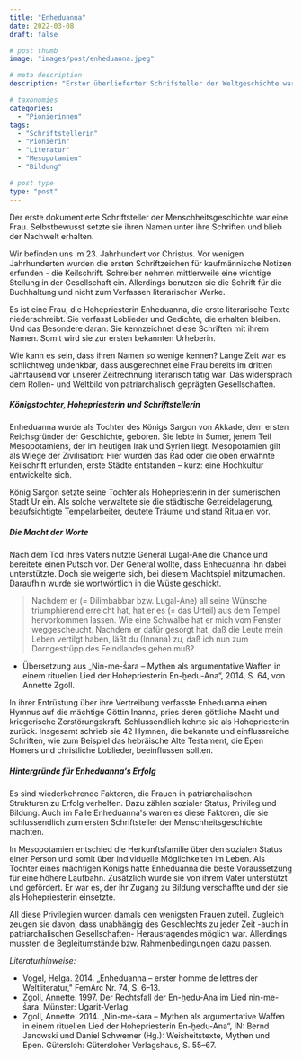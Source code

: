 ```yaml
---
title: "Enheduanna"
date: 2022-03-08
draft: false

# post thumb
image: "images/post/enheduanna.jpeg"

# meta description
description: "Erster überlieferter Schrifsteller der Weltgeschichte war eine Frau. Frauen und Bildung. Hohepriesterin in Mesopotamien. Erste Urheberin."

# taxonomies
categories:
  - "Pionierinnen"
tags:
  - "Schriftstellerin"
  - "Pionierin"
  - "Literatur"
  - "Mesopotamien"
  - "Bildung"

# post type
type: "post"
---
```


Der erste dokumentierte Schriftsteller der Menschheitsgeschichte war eine Frau. Selbstbewusst setzte sie ihren Namen unter ihre Schriften und blieb der Nachwelt erhalten.

Wir befinden uns im 23. Jahrhundert vor Christus. Vor wenigen Jahrhunderten wurden die ersten Schriftzeichen für kaufmännische Notizen erfunden - die Keilschrift. Schreiber nehmen mittlerweile eine wichtige Stellung in der Gesellschaft ein. Allerdings benutzen sie die Schrift für die Buchhaltung und nicht zum Verfassen literarischer Werke. 

Es ist eine Frau, die Hohepriesterin Enheduanna, die erste literarische Texte niederschreibt. Sie verfasst Loblieder und Gedichte, die erhalten bleiben. Und das Besondere daran: Sie kennzeichnet diese Schriften mit ihrem Namen. Somit wird sie zur ersten bekannten Urheberin.

Wie kann es sein, dass ihren Namen so wenige kennen? Lange Zeit war es schlichtweg undenkbar, dass ausgerechnet eine Frau bereits im dritten Jahrtausend vor unserer Zeitrechnung literarisch tätig war. Das widersprach dem Rollen- und Weltbild von patriarchalisch geprägten Gesellschaften.

##### Königstochter, Hohepriesterin und Schriftstellerin

Enheduanna wurde als Tochter des Königs Sargon von Akkade, dem ersten Reichsgründer der Geschichte, geboren. Sie lebte in Sumer, jenem Teil Mesopotamiens, der im heutigen Irak und Syrien liegt. Mesopotamien gilt als Wiege der Zivilisation: Hier wurden das Rad oder die oben erwähnte Keilschrift erfunden, erste Städte entstanden – kurz: eine Hochkultur entwickelte sich.

König Sargon setzte seine Tochter als Hohepriesterin in der sumerischen Stadt Ur ein. Als solche verwaltete sie die städtische Getreidelagerung, beaufsichtigte Tempelarbeiter, deutete Träume und stand Ritualen vor.

##### Die Macht der Worte

Nach dem Tod ihres Vaters nutzte General Lugal-Ane die Chance und bereitete einen Putsch vor. Der General wollte, dass Enheduanna ihn dabei unterstützte. Doch sie weigerte sich, bei diesem Machtspiel mitzumachen. Daraufhin wurde sie wortwörtlich in die Wüste geschickt.

>Nachdem er (= Dilimbabbar bzw. Lugal-Ane) all seine Wünsche triumphierend erreicht hat,
hat er es (= das Urteil) aus dem Tempel hervorkommen lassen.
Wie eine Schwalbe hat er mich vom Fenster weggescheucht. Nachdem er dafür gesorgt hat,
daß die Leute mein Leben vertilgt haben,
läßt du (Innana) zu, daß ich nun zum Dorngestrüpp des Feindlandes gehen muß?

- Übersetzung aus „Nin-me-ṥara – Mythen als argumentative Waffen in einem rituellen Lied der Hohepriesterin En-ḫedu-Ana“, 2014, S. 64, von Annette Zgoll.

In ihrer Entrüstung über ihre Vertreibung verfasste Enheduanna einen Hymnus auf die mächtige Göttin Inanna, pries deren göttliche Macht und kriegerische Zerstörungskraft. Schlussendlich kehrte sie als Hohepriesterin zurück. Insgesamt schrieb sie 42 Hymnen, die bekannte und einflussreiche Schriften, wie zum Beispiel das hebräische Alte Testament, die Epen Homers und christliche Loblieder, beeinflussen sollten.

##### Hintergründe für Enheduanna‘s Erfolg

Es sind wiederkehrende Faktoren, die Frauen in patriarchalischen Strukturen zu Erfolg verhelfen. Dazu zählen sozialer Status, Privileg und Bildung. Auch im Falle Enheduanna's waren es diese Faktoren, die sie schlussendlich zum ersten Schriftsteller der Menschheitsgeschichte machten. 

In Mesopotamien entschied die Herkunftsfamilie über den sozialen Status einer Person und somit über individuelle Möglichkeiten im Leben. Als Tochter eines mächtigen Königs hatte Enheduanna die beste Voraussetzung für eine höhere Laufbahn. Zusätzlich wurde sie von ihrem Vater unterstützt und gefördert. Er war es, der ihr Zugang zu Bildung verschaffte und der sie als Hohepriesterin einsetzte. 

All diese Privilegien wurden damals den wenigsten Frauen zuteil. Zugleich zeugen sie davon, dass unabhängig des Geschlechts zu jeder Zeit -auch in patriarchalischen Gesellschaften- Herausragendes möglich war. Allerdings mussten die Begleitumstände bzw. Rahmenbedingungen dazu passen.



*Literaturhinweise:*
- Vogel, Helga. 2014. „Enheduanna – erster homme de lettres der Weltliteratur," FemArc Nr. 74, S. 6–13.
- Zgoll, Annette. 1997. Der Rechtsfall der En-ḫedu-Ana im Lied nin-me-ṥara. Münster: Ugarit-Verlag.
- Zgoll, Annette. 2014. „Nin-me-ṥara – Mythen als argumentative Waffen in einem rituellen Lied der Hohepriesterin En-ḫedu-Ana“, IN: Bernd Janowski und Daniel Schwemer (Hg.): Weisheitstexte, Mythen und Epen. Gütersloh: Gütersloher Verlagshaus, S. 55–67.



